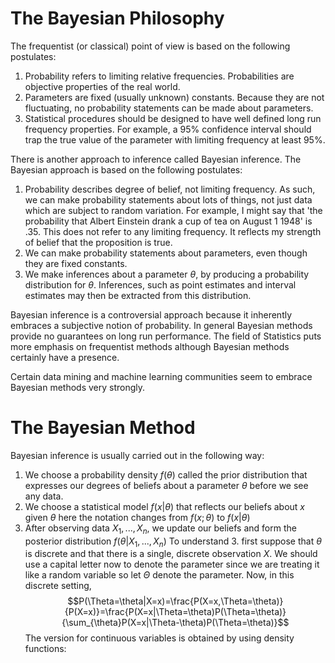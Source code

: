 # The Bayesian Philosophy
The frequentist (or classical) point of view is based on the following postulates:

1. Probability refers to limiting relative frequencies. Probabilities are objective properties of the real world.
2. Parameters are fixed (usually unknown) constants. Because they are not fluctuating, no probability statements can be made about parameters.
3. Statistical procedures should be designed to have well defined long run frequency properties. For example, a 95% confidence interval should trap the true value of the parameter with limiting frequency at least 95%.

There is another approach to inference called Bayesian inference. The Bayesian approach is based on the following postulates:
1. Probability describes degree of belief, not limiting frequency. As such, we can make probability statements about lots of things, not just data which are subject to random variation. For example, I might say that 'the probability that Albert Einstein drank a cup of tea on August 1 1948' is .35. This does not refer to any limiting frequency. It reflects my strength of belief that the proposition is true.
2. We can make probability statements about parameters, even though they are fixed constants.
3. We make inferences about a parameter $\theta$, by producing a probability distribution for $\theta$. Inferences, such as point estimates and interval estimates may then be extracted from this distribution.

Bayesian inference is a controversial approach because it inherently embraces a subjective notion of probability. In general Bayesian methods provide no guarantees on long run performance. The field of Statistics puts more emphasis on frequentist methods although Bayesian methods certainly have a presence.

Certain data mining and machine learning communities seem to embrace Bayesian methods very strongly. 

# The Bayesian Method
Bayesian inference is usually carried out in the following way:
1. We choose a probability density $f(\theta)$ called the prior distribution that expresses our degrees of beliefs about a parameter $\theta$ before we see any data.
2. We choose a statistical model $f(x|\theta)$ that reflects our beliefs about $x$ given $\theta$ here the notation changes from $f(x;\theta)$ to $f(x|\theta)$
3. After observing data $X_1,...,X_n$, we update our beliefs and form the posterior distribution $f(\theta|X_1,...,X_n)$
To understand 3. first suppose that $\theta$ is discrete and that there is a single, discrete observation $X$. We should use a capital letter now to denote the parameter since we are treating it like a random variable so let $\Theta$ denote the parameter. Now, in this discrete setting,
$$P(\Theta=\theta|X=x)=\frac{P(X=x,\Theta=\theta)}{P(X=x)}=\frac{P(X=x|\Theta=\theta)P(\Theta=\theta)}{\sum_{\theta}P(X=x|\Theta-\theta)P(\Theta=\theta)}$$
The version for continuous variables is obtained by using density functions:
